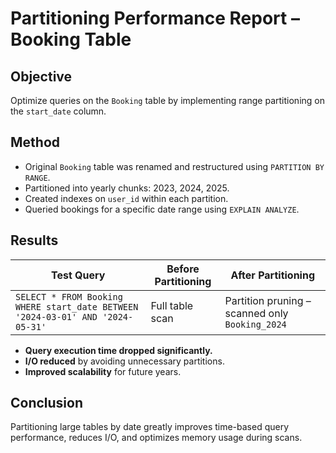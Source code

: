 # Partitioning Performance Report – Booking Table

## Objective

Optimize queries on the `Booking` table by implementing range partitioning on the `start_date` column.

## Method

- Original `Booking` table was renamed and restructured using `PARTITION BY RANGE`.
- Partitioned into yearly chunks: 2023, 2024, 2025.
- Created indexes on `user_id` within each partition.
- Queried bookings for a specific date range using `EXPLAIN ANALYZE`.

## Results

| Test Query                                 | Before Partitioning | After Partitioning |
|-------------------------------------------|----------------------|---------------------|
| `SELECT * FROM Booking WHERE start_date BETWEEN '2024-03-01' AND '2024-05-31'` | Full table scan       | Partition pruning – scanned only `Booking_2024` |

- **Query execution time dropped significantly.**
- **I/O reduced** by avoiding unnecessary partitions.
- **Improved scalability** for future years.

## Conclusion

Partitioning large tables by date greatly improves time-based query performance, reduces I/O, and optimizes memory usage during scans.
